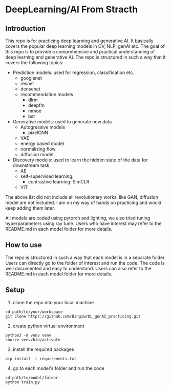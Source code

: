 # DeepLearning/AI From Stracth

## Introduction
This repo is for practicing deep learning and generative AI. It basically covers the popular deep learning models in CV, NLP, genAI etc.
The goal of this repo is to provide a comprehensive and practical understanding of deep learning and generative AI. The repo is structured in such a way that it covers the following topics:

- Prediction models: used for regression, classification etc.
  - googlenet
  - resnet
  - densenet
  - recommendation models
    - dlrm
    - deepfm
    - mmoe
    - bst
- Generative models: used to generate new data
  - Autogressive models
    - pixelCNN
  - VAE
  - energy based model
  - normalizing flow
  - diffusion model
- Discovery models: used to learn the hidden state of the data for downstream task
  - AE
  - self-supervised learning:
    - contrastive learning: SimCLR
  - ViT

The above list did not include all revolutionary works, like GAN, diffusion model are not included. I am on my way of hands on practicing and would keep adding them later.

All models are coded using pytorch and lighting, we also tried tuning hyperparameters using ray tune. Users who have interest may refer to the README.md in each model folder for more details.

## How to use
The repo is structured in such a way that each model is in a separate folder. Users can directly go to the folder of interest and run the code. The code is well documented and easy to understand. Users can also refer to the README.md in each model folder for more details.

## Setup
1. clone the repo into your local machine
```commandline
cd path/to/your/workspace
git clone https://github.com/Bingzw/DL_genAI_practicing.git
```
2. create python virtual environment
```commandline
python3 -m venv venv
source venv/bin/activate
```
3. install the required packages
```commandline
pip install -r requirements.txt
```
4. go to each model's folder and run the code
```commandline
cd path/to/model/folder
python train.py
```
